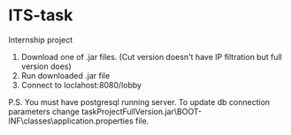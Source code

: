 # ITS-task
Internship project
1. Download one of .jar files.
(Cut version doesn't have IP filtration but full version does)
2. Run downloaded .jar file
3. Connect to loclahost:8080/lobby

P.S. You must have postgresql running server. To update db connection parameters change taskProjectFullVersion.jar\BOOT-INF\classes\application.properties file.
